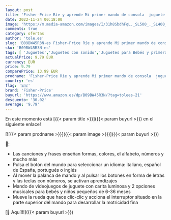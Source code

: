 ```yaml
---
layout: post
title: 'Fisher-Price Ríe y aprende Mi primer mando de consola  juguete de aprendizaje para bebé +6 meses  Mattel HHX11 '
date: 2022-11-24 00:18:00
image: 'https://m.media-amazon.com/images/I/31h8SbdhFqL._SL500_._SL400_.jpg'
comments: true
category: ofertas
author: 'tole.es'
slug: 'B09BW45R3N-es Fisher-Price Ríe y aprende Mi primer mando de consola...'
sku: 'B09BW45R3N-es'
tags: [ 'Juguetes','Juguetes con sonido','Juguetes para Bebés y primera infancia','Juguetes y juegos','bebé','fisher-price','🇪🇸', ]
actualPrice: 9.79 EUR
currency: EUR
price: 9.79
comparePrice: 13.99 EUR
prodname: 'Fisher-Price Ríe y aprende Mi primer mando de consola  juguete de aprendizaje para bebé +6 meses  Mattel HHX11 '
country: 'es'
flag: '🇪🇸'
brand: 'Fisher-Price'
buyurl: 'https://www.amazon.es/dp/B09BW45R3N/?tag=tolees-21'
descuento: '30.02'
average: '9.79'
---
```


En este momento está [{{< param title >}}]({{< param buyurl >}}) en el siguiente enlace!

[![{{< param prodname >}}]({{< param image >}})]({{< param buyurl >}})

🔎:

- Las canciones y frases enseñan formas, colores, el alfabeto, números y mucho más
- Pulsa el botón del mundo para seleccionar un idioma: italiano, español de España, portugués o inglés
- Al mover la palanca de mando y al pulsar los botones en forma de letras y las teclas con números, se activan aprendizajes
- Mando de videojuegos de juguete con carita luminosa y 2 opciones musicales para bebés y niños pequeños de 6-36 meses
- Mueve la rueda que hace clic-clic y acciona el interruptor situado en la parte superior del mando para desarrollar la motricidad fina

[🛒 Aquí!!!]({{< param buyurl >}})
